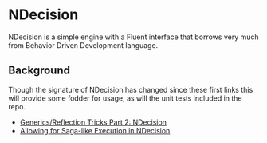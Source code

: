 NDecision
=============

NDecision is a simple engine with a Fluent interface that borrows very much from Behavior Driven Development language. 

Background
-------

Though the signature of NDecision has changed since these first links this will provide some fodder for usage, as will the unit tests included in the repo. 

* [Generics/Reflection Tricks Part 2: NDecision](http://bradygaster.com/generics-reflection-tricks-part-2-ndecision) 
* [Allowing for Saga-like Execution in NDecision](http://bradygaster.com/allowing-for-saga-like-execution-in-ndecision) 